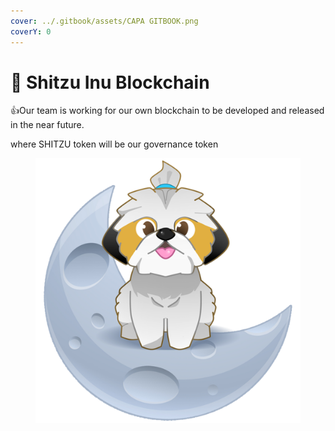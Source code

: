```yaml
---
cover: ../.gitbook/assets/CAPA GITBOOK.png
coverY: 0
---
```


# 🐶 Shitzu Inu Blockchain

:thumbsup:Our team is working for our own blockchain to be developed and released in the near future.

where SHITZU token will be our governance token

<figure><img src="../.gitbook/assets/shitzumoon¹¹.png" alt=""><figcaption></figcaption></figure>
